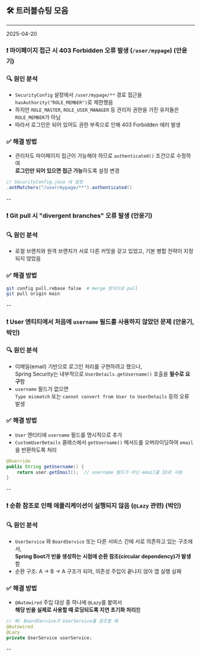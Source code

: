 ## 🛠️ 트러블슈팅 모음

---
2025-04-20

### ❗ 마이페이지 접근 시 403 Forbidden 오류 발생 (`/user/mypage`) (안윤기)

### 🔍 원인 분석
- `SecurityConfig` 설정에서 `/user/mypage/**` 경로 접근을 `hasAuthority("ROLE_MEMBER")`로 제한했음
- 하지만 `ROLE_MASTER`, `ROLE_USER_MANAGER` 등 관리자 권한을 가진 유저들은 `ROLE_MEMBER`가 아님
- 따라서 로그인은 되어 있어도 권한 부족으로 인해 403 Forbidden 에러 발생

### ✅ 해결 방법
- 관리자도 마이페이지 접근이 가능해야 하므로 `authenticated()` 조건으로 수정하여  
  **로그인만 되어 있으면 접근 가능**하도록 설정 변경

```java
// SecurityConfig.java 내 설정
.antMatchers("/user/mypage/**").authenticated()
```
--

### ❗ Git pull 시 "divergent branches" 오류 발생 (안윤기)

### 🔍 원인 분석
- 로컬 브랜치와 원격 브랜치가 서로 다른 커밋을 갖고 있었고, 기본 병합 전략이 지정되지 않았음

### ✅ 해결 방법
```bash
git config pull.rebase false  # merge 방식으로 pull
git pull origin main
```
--
### ❗ User 엔티티에서 처음에 `username` 필드를 사용하지 않았던 문제 (안윤기,박인)

### 🔍 원인 분석
- 이메일(email) 기반으로 로그인 처리를 구현하려고 했으나,  
  Spring Security는 내부적으로 `UserDetails.getUsername()` 호출을 **필수로 요구**함
- `username` 필드가 없으면  
  `Type mismatch` 또는 `cannot convert from User to UserDetails` 등의 오류 발생

### ✅ 해결 방법
- `User` 엔티티에 `username` 필드를 명시적으로 추가
- `CustomUserDetails` 클래스에서 `getUsername()` 메서드를 오버라이딩하여 `email`을 반환하도록 처리

```java
@Override
public String getUsername() {
    return user.getEmail();  // username 필드가 아닌 email을 ID로 사용
}
```
--
### ❗ 순환 참조로 인해 애플리케이션이 실행되지 않음 (`@Lazy` 관련) (박인)

### 🔍 원인 분석
- `UserService` 와 `BoardService` 또는 다른 서비스 간에 서로 의존하고 있는 구조에서,  
  **Spring Boot가 빈을 생성하는 시점에 순환 참조(circular dependency)가 발생**함
- 순환 구조: A → B → A 구조가 되어, 의존성 주입이 끝나지 않아 앱 실행 실패

### ✅ 해결 방법
- `@Autowired` 주입 대상 중 하나에 `@Lazy`를 붙여서  
  **해당 빈을 실제로 사용할 때 로딩되도록 지연 초기화 처리**함

```java
// 예: BoardService가 UserService를 참조할 때
@Autowired
@Lazy
private UserService userService;
```
--
